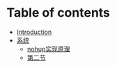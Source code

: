 # Table of contents

* [Introduction](README.md)
* [系统](xi-tong/README.md)
  * [nohup实现原理](xi-tong/di-yi-jie.md)
  * [第二节](xi-tong/di-er-jie.md)

